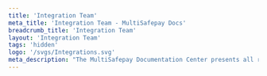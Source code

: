 ```yaml
---
title: 'Integration Team'
meta_title: 'Integration Team - MultiSafepay Docs'
breadcrumb_title: 'Integration Team'
layout: 'Integration Team'
tags: 'hidden'
logo: '/svgs/Integrations.svg'
meta_description: "The MultiSafepay Documentation Center presents all relevant information about our Plugins and API. You can also find support pages for payment methods, tools and general questions as well as the contact details of our Support and Integration Teams."
---
```

